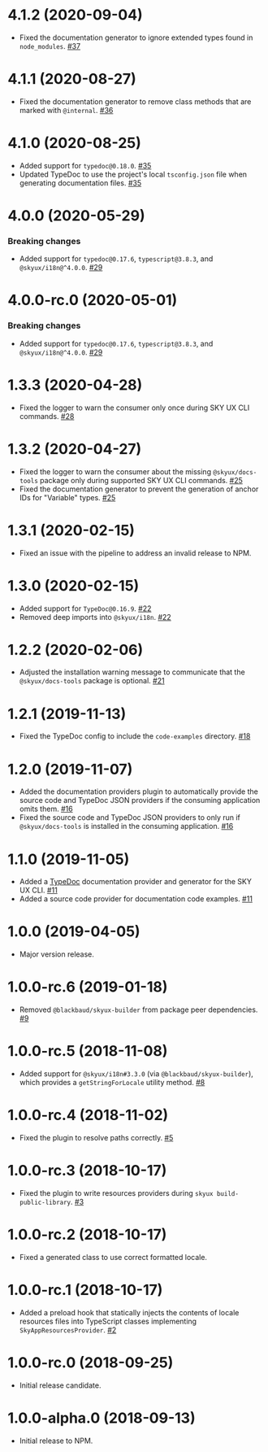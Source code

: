 # 4.1.2 (2020-09-04)

- Fixed the documentation generator to ignore extended types found in `node_modules`. [#37](https://github.com/blackbaud/skyux-sdk-builder-plugin-skyux/pull/37)

# 4.1.1 (2020-08-27)

- Fixed the documentation generator to remove class methods that are marked with `@internal`. [#36](https://github.com/blackbaud/skyux-sdk-builder-plugin-skyux/pull/36)

# 4.1.0 (2020-08-25)

- Added support for `typedoc@0.18.0`. [#35](https://github.com/blackbaud/skyux-sdk-builder-plugin-skyux/pull/35)
- Updated TypeDoc to use the project's local `tsconfig.json` file when generating documentation files. [#35](https://github.com/blackbaud/skyux-sdk-builder-plugin-skyux/pull/35)

# 4.0.0 (2020-05-29)

### Breaking changes

- Added support for `typedoc@0.17.6`, `typescript@3.8.3`, and `@skyux/i18n@^4.0.0`. [#29](https://github.com/blackbaud/skyux-sdk-builder-plugin-skyux/pull/29)

# 4.0.0-rc.0 (2020-05-01)

### Breaking changes

- Added support for `typedoc@0.17.6`, `typescript@3.8.3`, and `@skyux/i18n@^4.0.0`. [#29](https://github.com/blackbaud/skyux-sdk-builder-plugin-skyux/pull/29)

# 1.3.3 (2020-04-28)

- Fixed the logger to warn the consumer only once during SKY UX CLI commands. [#28](https://github.com/blackbaud/skyux-builder-plugin-skyux/pull/28)

# 1.3.2 (2020-04-27)

- Fixed the logger to warn the consumer about the missing `@skyux/docs-tools` package only during supported SKY UX CLI commands. [#25](https://github.com/blackbaud/skyux-builder-plugin-skyux/pull/25)
- Fixed the documentation generator to prevent the generation of anchor IDs for "Variable" types. [#25](https://github.com/blackbaud/skyux-builder-plugin-skyux/pull/25)

# 1.3.1 (2020-02-15)

- Fixed an issue with the pipeline to address an invalid release to NPM.

# 1.3.0 (2020-02-15)

- Added support for `TypeDoc@0.16.9`. [#22](https://github.com/blackbaud/skyux-builder-plugin-skyux/pull/22)
- Removed deep imports into `@skyux/i18n`. [#22](https://github.com/blackbaud/skyux-builder-plugin-skyux/pull/22)

# 1.2.2 (2020-02-06)

- Adjusted the installation warning message to communicate that the `@skyux/docs-tools` package is optional. [#21](https://github.com/blackbaud/skyux-builder-plugin-skyux/pull/21)

# 1.2.1 (2019-11-13)

- Fixed the TypeDoc config to include the `code-examples` directory. [#18](https://github.com/blackbaud/skyux-builder-plugin-skyux/pull/18)

# 1.2.0 (2019-11-07)

- Added the documentation providers plugin to automatically provide the source code and TypeDoc JSON providers if the consuming application omits them. [#16](https://github.com/blackbaud/skyux-builder-plugin-skyux/pull/16)
- Fixed the source code and TypeDoc JSON providers to only run if `@skyux/docs-tools` is installed in the consuming application. [#16](https://github.com/blackbaud/skyux-builder-plugin-skyux/pull/16)

# 1.1.0 (2019-11-05)

- Added a [TypeDoc](https://typedoc.org/) documentation provider and generator for the SKY UX CLI. [#11](https://github.com/blackbaud/skyux-builder-plugin-skyux/pull/11)
- Added a source code provider for documentation code examples. [#11](https://github.com/blackbaud/skyux-builder-plugin-skyux/pull/11)

# 1.0.0 (2019-04-05)

- Major version release.

# 1.0.0-rc.6 (2019-01-18)

- Removed `@blackbaud/skyux-builder` from package peer dependencies. [#9](https://github.com/blackbaud/skyux-builder-plugin-skyux/pull/9)

# 1.0.0-rc.5 (2018-11-08)

- Added support for `@skyux/i18n#3.3.0` (via `@blackbaud/skyux-builder`), which provides a `getStringForLocale` utility method. [#8](https://github.com/blackbaud/skyux-builder-plugin-skyux/pull/8)

# 1.0.0-rc.4 (2018-11-02)

- Fixed the plugin to resolve paths correctly. [#5](https://github.com/blackbaud/skyux-builder-plugin-skyux/pull/5)

# 1.0.0-rc.3 (2018-10-17)

- Fixed the plugin to write resources providers during `skyux build-public-library`. [#3](https://github.com/blackbaud/skyux-builder-plugin-skyux/pull/3)

# 1.0.0-rc.2 (2018-10-17)

- Fixed a generated class to use correct formatted locale.

# 1.0.0-rc.1 (2018-10-17)

- Added a preload hook that statically injects the contents of locale resources files into TypeScript classes implementing `SkyAppResourcesProvider`. [#2](https://github.com/blackbaud/skyux-builder-plugin-skyux/pull/2)

# 1.0.0-rc.0 (2018-09-25)

- Initial release candidate.

# 1.0.0-alpha.0 (2018-09-13)

- Initial release to NPM.

